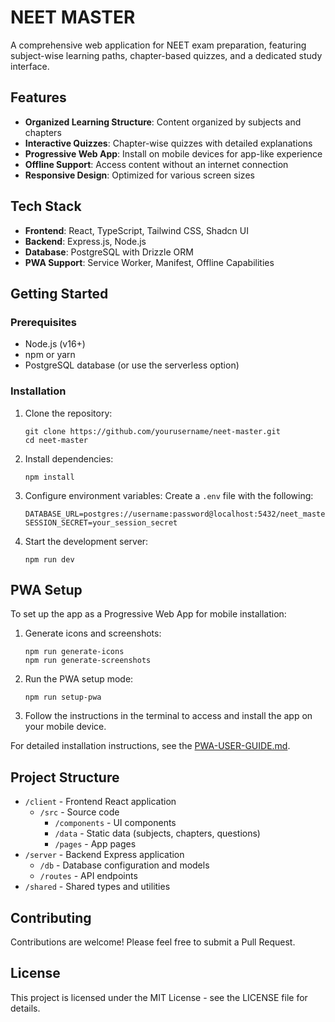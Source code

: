 # NEET MASTER

A comprehensive web application for NEET exam preparation, featuring subject-wise learning paths, chapter-based quizzes, and a dedicated study interface.

## Features

- **Organized Learning Structure**: Content organized by subjects and chapters
- **Interactive Quizzes**: Chapter-wise quizzes with detailed explanations
- **Progressive Web App**: Install on mobile devices for app-like experience
- **Offline Support**: Access content without an internet connection
- **Responsive Design**: Optimized for various screen sizes

## Tech Stack

- **Frontend**: React, TypeScript, Tailwind CSS, Shadcn UI
- **Backend**: Express.js, Node.js
- **Database**: PostgreSQL with Drizzle ORM
- **PWA Support**: Service Worker, Manifest, Offline Capabilities

## Getting Started

### Prerequisites

- Node.js (v16+)
- npm or yarn
- PostgreSQL database (or use the serverless option)

### Installation

1. Clone the repository:
   ```
   git clone https://github.com/yourusername/neet-master.git
   cd neet-master
   ```

2. Install dependencies:
   ```
   npm install
   ```

3. Configure environment variables:
   Create a `.env` file with the following:
   ```
   DATABASE_URL=postgres://username:password@localhost:5432/neet_master
   SESSION_SECRET=your_session_secret
   ```

4. Start the development server:
   ```
   npm run dev
   ```

## PWA Setup

To set up the app as a Progressive Web App for mobile installation:

1. Generate icons and screenshots:
   ```
   npm run generate-icons
   npm run generate-screenshots
   ```

2. Run the PWA setup mode:
   ```
   npm run setup-pwa
   ```

3. Follow the instructions in the terminal to access and install the app on your mobile device.

For detailed installation instructions, see the [PWA-USER-GUIDE.md](./PWA-USER-GUIDE.md).

## Project Structure

- `/client` - Frontend React application
  - `/src` - Source code
    - `/components` - UI components
    - `/data` - Static data (subjects, chapters, questions)
    - `/pages` - App pages
- `/server` - Backend Express application
  - `/db` - Database configuration and models
  - `/routes` - API endpoints
- `/shared` - Shared types and utilities

## Contributing

Contributions are welcome! Please feel free to submit a Pull Request.

## License

This project is licensed under the MIT License - see the LICENSE file for details. 